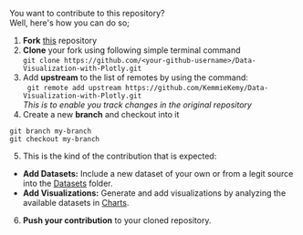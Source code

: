 You want to contribute to this repository?<br>
Well, here's how you can do so;
1. **Fork** [this](https://github.com/KemmieKemy/Data-Visualization-with-Plotly) repository  
2. **Clone** your fork using following simple terminal command  <br>
``` git clone https://github.com/<your-github-username>/Data-Visualization-with-Plotly.git ```
3. Add **upstream** to the list of remotes by using the command: <br>
``` git remote add upstream https://github.com/KemmieKemy/Data-Visualization-with-Plotly.git``` <br>
*This is to enable you track changes in the original repository*
4. Create a new **branch** and checkout into it  
```
git branch my-branch
git checkout my-branch
```
5. This is the kind of the contribution that is expected:
* **Add Datasets:** Include a new dataset of your own or from a legit source into the [Datasets](https://github.com/KemmieKemy/Data-Visualization-with-Plotly/tree/main/Datasets) folder.  
* **Add Visualizations:** Generate and add visualizations by analyzing the available datasets in [Charts](https://github.com/KemmieKemy/Data-Visualization-with-Plotly/tree/main/Charts).  
6. **Push your contribution** to your cloned repository.
<!--

5. Here we mention few of the frequent kind of the contribution we expact from you...  
> * **Add Datasets:** Introduce a new dataset of your own or by collecting from some valid source in [our branch dedicated for the data storage](https://github.com/Team-thedatatribune/IPL-Analysis/tree/dataset-defination).  
> * **Add Code:** Share your code after performing some data-analysis, model in the [code section](https://github.com/Team-thedatatribune/IPL-Analysis/tree/master/Codes).  
> * **Add Visualizations:** Generate and add some awesome visualizations by analyzing the available datasets in [visualizations](https://github.com/Team-thedatatribune/IPL-Analysis/tree/master/Visualizations).  
> * **Add Descriptions:** Help us improve the documentations at different aspects viz [defining datasets](https://github.com/Team-thedatatribune/IPL-Analysis/tree/dataset-defination/Details), defining significance of available [codes](https://github.com/Team-thedatatribune/IPL-Analysis/blob/master/Codes.md) and [visualizations](https://github.com/Team-thedatatribune/IPL-Analysis/blob/master/Visualizations.md) etc..  
> * **Add Hot Facts:** As mentioned, we are _ready to grab_ the latest updates in [```Stats2020.md```](./Stats2020.md)  

6. **Push your contribution** to your cloned repository  
```
git push origin my-branch
```  

7. **Pull Request:** Finally make a pull request mentioning the issue (if any).  
-->
